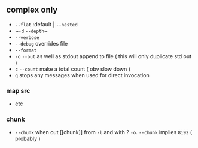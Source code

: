 ## complex only
- `--flat` :default | `--nested`
- ~`-d` `--depth`~
- `--verbose`
- `--debug` overrides file
- `--format`
- `-o` `--out` as well as stdout append to file ( this will only duplicate std out ) 
- `c` `--count` make a total count ( obv slow down ) 
- `q` stops any messages when used for direct invocation
### map src
- etc
### chunk
- `--chunk` when out [[chunk]] from `-l` and with ? `-o`. `--chunk` implies `8192` ( probably ) 
